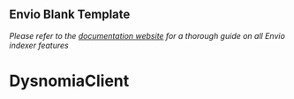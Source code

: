 ## Envio Blank Template

*Please refer to the [documentation website](https://docs.envio.dev) for a thorough guide on all Envio indexer features*
# DysnomiaClient
